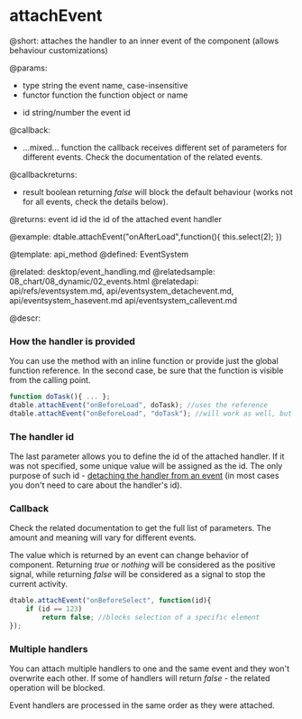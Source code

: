 attachEvent
=============

@short:
	attaches the handler to an inner event of the component (allows behaviour customizations)

@params:
- type		string			the event name, case-insensitive
- functor	function		the function object or name
* id		string/number		the event id

@callback:
- ...mixed...		function	the callback receives different set of parameters for different events. Check the documentation of the related events.

@callbackreturns:
- result	boolean		returning <i>false</i> will block the default behaviour (works not for all events, check the details below).

@returns:
	event id		id	the id of the attached event handler

@example:
dtable.attachEvent("onAfterLoad",function(){
	this.select(2);
})

	
@template:	api_method
@defined:	EventSystem	

@related: 
	desktop/event_handling.md
@relatedsample:
	08_chart/08_dynamic/02_events.html
@relatedapi: 
	api/refs/eventsystem.md,
	api/eventsystem_detachevent.md, 
	api/eventsystem_hasevent.md
	api/eventsystem_callevent.md
	

@descr:

### How the handler is provided

You can use the method with an inline function or 
provide just the global function reference. In the second case, 
be sure that the function is visible from the calling point. 


~~~js
function doTask(){ ... };
dtable.attachEvent("onBeforeLoad", doTask); //uses the reference
dtable.attachEvent("onBeforeLoad", "doTask"); //will work as well, but not recommended
~~~

### The handler id

The last parameter allows you to define the id of the attached handler. 
If it was not specified, some unique value will be assigned as the id.
The only purpose of such id - [detaching the handler from an event](datatable/events_handling.md#methodattachevent)
(in most cases you don't need to care about the handler's id).


### Callback

Check the related documentation to get the full list of parameters. The amount and meaning will vary for different events.

The value which is returned by an event can change behavior of component. Returning <i>true</i> or <i>nothing</i> will be considered as the positive signal, while returning <i>false</i> will be considered as a signal to stop the current activity. 

~~~js
dtable.attachEvent("onBeforeSelect", function(id){
    if (id == 123)
		return false; //blocks selection of a specific element
});
~~~

### Multiple handlers

You can attach multiple handlers to one and the same event and they won't overwrite each other. 
If some of handlers will return <i>false</i> - the related operation will be blocked. 

Event handlers are processed in the same order as they were attached. 
